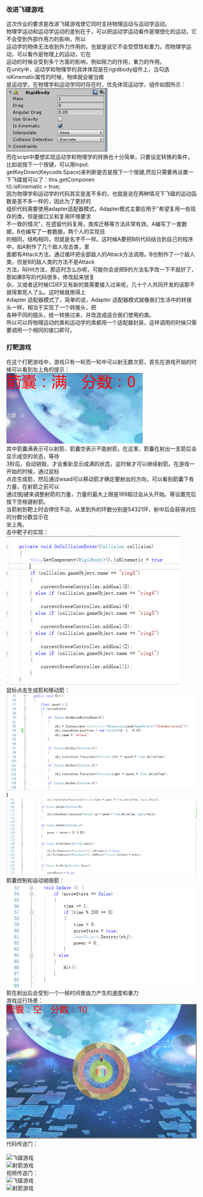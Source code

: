 ### 改进飞碟游戏 <br>
这次作业的要求是改进飞碟游戏使它同时支持物理运动与运动学运动。<br>
物理学运动和运动学运动的差别在于，可以把运动学运动看作是理想化的运动，它不会受到外部作用力的影响，所以<br>
运动学的物体无法收到外力作用的，也就是说它不会受惯性和重力。而物理学运动，可以看作是物理上的运动，它在<br>
运动的时候会受到多个方面的影响，例如阻力的作用，重力的作用。<br>
在unity中，运动学和物理学的具体体现是在rigidbody组件上，当勾选isKinematic属性的时候，物体就会被当做<br>
是运动学，在物理学和运动学同时存在时，优先体现运动学，组件如图所示：<br>
![](https://github.com/flashowner/fifth3DHomework/blob/master/%E6%88%AA%E5%9B%BE/%E6%8D%95%E8%8E%B7.PNG)<br>
而在scipt中要想实现运动学和物理学的转换也十分简单，只要设定转换的条件，比如说按下一个按键，可以用Input.<br>
getKeyDown(Keycode.Space)来判断是否是按下一个按键,然后只需要再设置一下飞碟就可以了：this.getComponen<br>
t<Rigidbody>().isKinematic = true;<br>
因为物理学和运动学的代码其实是差不多的，也就是说在两种情况下飞碟的运动函数是差不多一样的，因此为了更好的<br>
组织代码需要使用adapter适配器模式，Adapter模式主要应用于"希望复用一些现存的类，但是接口又和复用环境要求<br>
不一致的情况"，在遗留代码复用，类库迁移等方法非常有效。A编写了一套数据，B也编写了一套数据，两个人的实现目<br>
的相同，结构相同，但就是名字不一样。这时候A要把B的代码结合到自己的程序中，如A制作了几个敌人攻击类，里<br>
面都有Attack方法，通过循环把全部敌人的Attack方法调用。B也制作了一个敌人类，但是B的敌人类的方法不是Attack<br>
方法，叫Hit方法，那这时怎么办呢，可能你会说把B的方法名字改一下不就好了，那如果B写的代码很多，修改起来很复<br>
杂，又或者这时候CDEF又有新的类需要接入过来呢，几十个人共同开发的话那不就得累死人了么。这时候就用得上<br>
Adapter 适配器模式了，简单的说，Adapter 适配器模式就像我们生活中的转接头一样，相当于实现了一个转接头，把<br>
各种不同的插头，统一转换过来，并改造成适合我们使用的类。<br>
所以可以将物理运动的类和运动学的类都用一个适配器封装，这样调用的时候只需要调用一个相同的接口即可。<br>

### 打靶游戏<br>
在这个打靶游戏中，游戏只有一轮而一轮中可以射无数次箭，首先在游戏开始的时候可以看到左上角的提示：<br>
![](https://github.com/flashowner/fifth3DHomework/blob/master/%E6%88%AA%E5%9B%BE/%E6%8D%95%E8%8E%B71.PNG)<br>
其中箭囊满表示可以射箭，箭囊空表示不能射箭，在这里，箭囊在射出一支箭后会显示成空的状态，等待<br>
3秒后，自动销毁，才会重新显示成满的状态，这时候才可以继续射箭。在游戏一开始的时候，通过鼠标<br>
点击生成箭，然后通过wsad可以移动箭才确定要射出的方向，可以看到箭囊下有力量，在射箭之前可以<br>
通过按j键来调整射箭的力量，力量的最大上限是199超过会从头开始。等设置完后按下空格键射箭。<br>
当箭射到靶上时会停住不动，从里到外的环数分别是54321环，射中后会获得对应的分数分数显示在<br>
坐上角。<br>
击中靶子的实现：<br>
![](https://github.com/flashowner/fifth3DHomework/blob/master/%E6%88%AA%E5%9B%BE/%E6%8D%95%E8%8E%B72.PNG)<br>
鼠标点击生成箭和移动箭：<br>
![](https://github.com/flashowner/fifth3DHomework/blob/master/%E6%88%AA%E5%9B%BE/%E6%8D%95%E8%8E%B73.PNG)<br>)<br>
![](https://github.com/flashowner/fifth3DHomework/blob/master/%E6%88%AA%E5%9B%BE/%E6%8D%95%E8%8E%B74.PNG)<br>
箭囊控制和自动销毁箭：<br>
![](https://github.com/flashowner/fifth3DHomework/blob/master/%E6%88%AA%E5%9B%BE/%E6%8D%95%E8%8E%B75.PNG)<br>
箭在射出后会受到一个一帧时间里由力产生的速度和重力<br>
游戏运行场景：<br>
![](https://github.com/flashowner/fifth3DHomework/blob/master/%E6%88%AA%E5%9B%BE/%E6%8D%95%E8%8E%B76.PNG)<br>
代码传送门：<br>
<br>
![飞碟游戏](https://github.com/flashowner/fifth3DHomework/tree/master/UFO)<br>
![射箭游戏](https://github.com/flashowner/fifth3DHomework/tree/master/Arrow)<br>
视频传送门：<br>
![飞碟游戏]()<br>
![射箭游戏]()<br>
